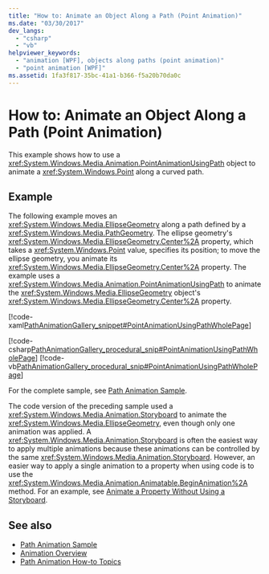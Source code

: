 ```yaml
---
title: "How to: Animate an Object Along a Path (Point Animation)"
ms.date: "03/30/2017"
dev_langs: 
  - "csharp"
  - "vb"
helpviewer_keywords: 
  - "animation [WPF], objects along paths (point animation)"
  - "point animation [WPF]"
ms.assetid: 1fa3f817-35bc-41a1-b366-f5a20b70da0c
---
```

# How to: Animate an Object Along a Path (Point Animation)
This example shows how to use a <xref:System.Windows.Media.Animation.PointAnimationUsingPath> object to animate a <xref:System.Windows.Point> along a curved path.  
  
## Example  
 The following example moves an <xref:System.Windows.Media.EllipseGeometry> along a path defined by a <xref:System.Windows.Media.PathGeometry>. The ellipse geometry's <xref:System.Windows.Media.EllipseGeometry.Center%2A> property, which takes a <xref:System.Windows.Point> value, specifies its position; to move the ellipse geometry, you animate its <xref:System.Windows.Media.EllipseGeometry.Center%2A> property. The example uses a <xref:System.Windows.Media.Animation.PointAnimationUsingPath> to animate the <xref:System.Windows.Media.EllipseGeometry> object's <xref:System.Windows.Media.EllipseGeometry.Center%2A> property.  
  
 [!code-xaml[PathAnimationGallery_snippet#PointAnimationUsingPathWholePage](../../../../samples/snippets/csharp/VS_Snippets_Wpf/PathAnimationGallery_snippet/CS/pointanimationusingpathexample.xaml#pointanimationusingpathwholepage)]  
  
 [!code-csharp[PathAnimationGallery_procedural_snip#PointAnimationUsingPathWholePage](../../../../samples/snippets/csharp/VS_Snippets_Wpf/PathAnimationGallery_procedural_snip/CSharp/PointAnimationUsingPathExample.cs#pointanimationusingpathwholepage)]
 [!code-vb[PathAnimationGallery_procedural_snip#PointAnimationUsingPathWholePage](../../../../samples/snippets/visualbasic/VS_Snippets_Wpf/PathAnimationGallery_procedural_snip/VisualBasic/PointAnimationUsingPathExample.vb#pointanimationusingpathwholepage)]  
  
 For the complete sample, see [Path Animation Sample](https://go.microsoft.com/fwlink/?LinkID=160028).  
  
 The code version of the preceding sample used a <xref:System.Windows.Media.Animation.Storyboard> to animate the <xref:System.Windows.Media.EllipseGeometry>, even though only one animation was applied. A <xref:System.Windows.Media.Animation.Storyboard> is often the easiest way to apply multiple animations because these animations can be controlled by the same <xref:System.Windows.Media.Animation.Storyboard>. However, an easier way to apply a single animation to a property when using code is to use the <xref:System.Windows.Media.Animation.Animatable.BeginAnimation%2A> method. For an example, see [Animate a Property Without Using a Storyboard](../../../../docs/framework/wpf/graphics-multimedia/how-to-animate-a-property-without-using-a-storyboard.md).  
  
## See also
- [Path Animation Sample](https://go.microsoft.com/fwlink/?LinkID=160028)
- [Animation Overview](../../../../docs/framework/wpf/graphics-multimedia/animation-overview.md)
- [Path Animation How-to Topics](../../../../docs/framework/wpf/graphics-multimedia/path-animation-how-to-topics.md)
